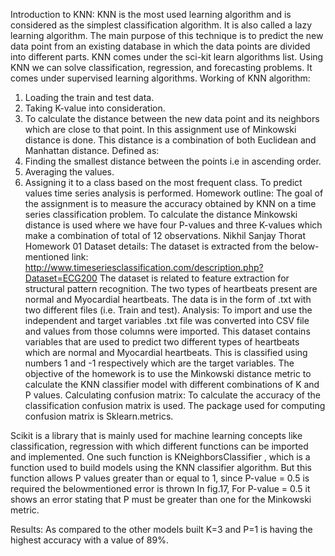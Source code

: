 Introduction to KNN:
KNN is the most used learning algorithm and is considered as the simplest classification algorithm. It
is also called a lazy learning algorithm. The main purpose of this technique is to predict the new data
point from an existing database in which the data points are divided into different parts. KNN comes
under the sci-kit learn algorithms list. Using KNN we can solve classification, regression, and
forecasting problems. It comes under supervised learning algorithms.
Working of KNN algorithm:
1) Loading the train and test data.
2) Taking K-value into consideration.
3) To calculate the distance between the new data point and its neighbors which are close to
that point. In this assignment use of Minkowski distance is done. This distance is a
combination of both Euclidean and Manhattan distance.
Defined as:
4) Finding the smallest distance between the points i.e in ascending order.
5) Averaging the values.
6) Assigning it to a class based on the most frequent class.
To predict values time series analysis is performed.
Homework outline:
The goal of the assignment is to measure the accuracy obtained by KNN on a time series classification
problem. To calculate the distance Minkowski distance is used where we have four P-values and three
K-values which make a combination of total of 12 observations. 
Nikhil Sanjay Thorat Homework 01
Dataset details:
The dataset is extracted from the below-mentioned link:
http://www.timeseriesclassification.com/description.php?Dataset=ECG200
The dataset is related to feature extraction for structural pattern recognition. The two types of
heartbeats present are normal and Myocardial heartbeats. The data is in the form of .txt with two
different files (i.e. Train and test).
Analysis:
To import and use the independent and target variables .txt file was converted into CSV file and values
from those columns were imported. This dataset contains variables that are used to predict two
different types of heartbeats which are normal and Myocardial heartbeats. This is classified using
numbers 1 and -1 respectively which are the target variables. The objective of the homework is to use
the Minkowski distance metric to calculate the KNN classifier model with different combinations of K
and P values.
Calculating confusion matrix:
To calculate the accuracy of the classification confusion matrix is used. The package used for
computing confusion matrix is Sklearn.metrics.

Scikit is a library that is mainly used for machine learning concepts like classification, regression with
which different functions can be imported and implemented. One such function is
KNeighborsClassifier , which is a function used to build models using the KNN classifier algorithm.
But this function allows P values greater than or equal to 1, since P-value = 0.5 is required the belowmentioned error is thrown
In fig.17, For P-value = 0.5 it shows an error stating that P must be greater than one for the
Minkowski metric. 

Results:
As compared to the other models built K=3 and P=1 is having the highest accuracy with a value of
89%.
